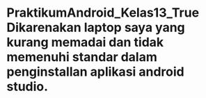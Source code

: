 # PraktikumAndroid_Kelas13_True Dikarenakan laptop saya yang kurang memadai dan tidak memenuhi standar dalam penginstallan aplikasi android studio.

